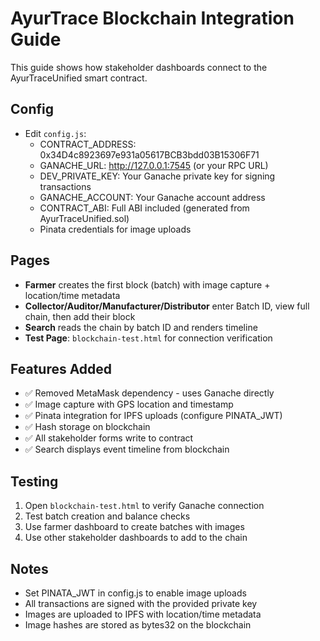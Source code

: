 # AyurTrace Blockchain Integration Guide

This guide shows how stakeholder dashboards connect to the AyurTraceUnified smart contract.

## Config
- Edit `config.js`:
  - CONTRACT_ADDRESS: 0x34D4c8923697e931a05617BCB3bdd03B15306F71
  - GANACHE_URL: http://127.0.0.1:7545 (or your RPC URL)
  - DEV_PRIVATE_KEY: Your Ganache private key for signing transactions
  - GANACHE_ACCOUNT: Your Ganache account address
  - CONTRACT_ABI: Full ABI included (generated from AyurTraceUnified.sol)
  - Pinata credentials for image uploads

## Pages
- **Farmer** creates the first block (batch) with image capture + location/time metadata
- **Collector/Auditor/Manufacturer/Distributor** enter Batch ID, view full chain, then add their block
- **Search** reads the chain by batch ID and renders timeline
- **Test Page**: `blockchain-test.html` for connection verification

## Features Added
- ✅ Removed MetaMask dependency - uses Ganache directly
- ✅ Image capture with GPS location and timestamp
- ✅ Pinata integration for IPFS uploads (configure PINATA_JWT)
- ✅ Hash storage on blockchain
- ✅ All stakeholder forms write to contract
- ✅ Search displays event timeline from blockchain

## Testing
1. Open `blockchain-test.html` to verify Ganache connection
2. Test batch creation and balance checks
3. Use farmer dashboard to create batches with images
4. Use other stakeholder dashboards to add to the chain

## Notes
- Set PINATA_JWT in config.js to enable image uploads
- All transactions are signed with the provided private key
- Images are uploaded to IPFS with location/time metadata
- Image hashes are stored as bytes32 on the blockchain
